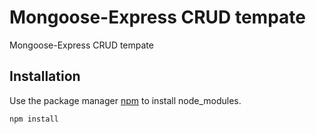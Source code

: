 # Mongoose-Express CRUD tempate

Mongoose-Express CRUD tempate

## Installation

Use the package manager [npm](https://www.npmjs.com) to install node_modules.

```bash
npm install 
```